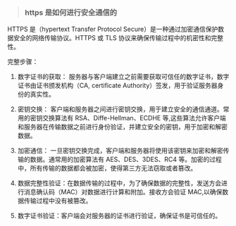 <!--
 * @Author: mengkun822 1197235402@qq.com
 * @Date: 2023-07-11 09:18:29
 * @LastEditors: mengkun822 1197235402@qq.com
 * @LastEditTime: 2023-08-14 16:32:23
 * @FilePath: \knowledge_planet\docs\md\网络\网络.md
 * @Description: 这是默认设置,请设置`customMade`, 打开koroFileHeader查看配置 进行设置: https://github.com/OBKoro1/koro1FileHeader/wiki/%E9%85%8D%E7%BD%AE
-->

> ### https 是如何进行安全通信的

HTTPS 是（hypertext Transfer Protocol Secure）是一种通过加密通信保护数据安全的网络传输协议。HTTPS 或 TLS 协议来确保传输过程中的机密性和完整性。

完整步骤：

1. 数字证书的获取： 服务器与客户端建立之前需要获取可信任的数字证书，数字证书由证书颁发机构（CA, certificate Authority）签发，用于验证服务器身份的真实性。

2. 密钥交换： 客户端和服务器之间进行密钥交换，用于建立安全的通信通道。常用的密钥交换算法有 RSA、Diffe-Hellman、ECDHE 等,这些算法允许客户端和服务器在传输数据之前进行身份验证，并建立安全的密钥，用于加密和解密数据。

3. 加密通信： 一旦密钥交换完成，客户端和服务器将使用该密钥来加密和解密传输的数据。通常用的加密算法有 AES、DES、3DES、RC4 等。加密的过程中，所有传输的数据都会被加密，使得第三方无法窃取或者篡改。

4. 数据完整性验证：在数据传输的过程中，为了确保数据的完整性，发送方会进行消息确认码（MAC）对数据进行计算和附加。接收方会验证 MAC,以确保数据传输过程中没有被篡改。

5. 数字证书验证：客户端会对服务器的证书进行验证，确保证书是可信任的。
